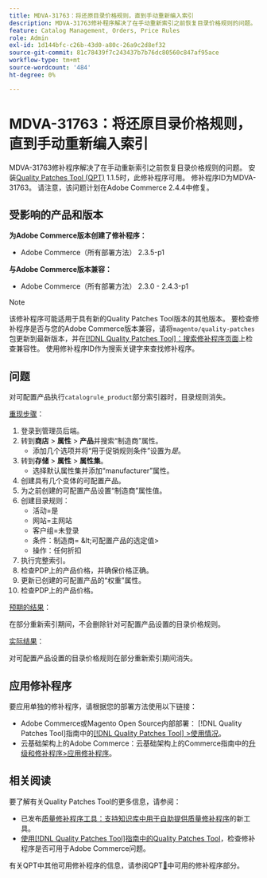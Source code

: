 ```yaml
---
title: MDVA-31763：将还原目录价格规则，直到手动重新编入索引
description: MDVA-31763修补程序解决了在手动重新索引之前恢复目录价格规则的问题。 安装[Quality Patches Tool (QPT)](https://experienceleague.adobe.com/zh-hans/docs/commerce-knowledge-base/kb/announcements/commerce-announcements/magento-quality-patches-released-new-tool-to-self-serve-quality-patches) 1.1.5后，即可使用此修补程序。 修补程序ID为MDVA-31763。 请注意，该问题计划在Adobe Commerce 2.4.4中修复。
feature: Catalog Management, Orders, Price Rules
role: Admin
exl-id: 1d144bfc-c26b-43d0-a80c-26a9c2d8ef32
source-git-commit: 81c78439f7c243437b7b76dc80560c847af95ace
workflow-type: tm+mt
source-wordcount: '484'
ht-degree: 0%

---
```


# MDVA-31763：将还原目录价格规则，直到手动重新编入索引

MDVA-31763修补程序解决了在手动重新索引之前恢复目录价格规则的问题。 安装[Quality Patches Tool (QPT)](https://experienceleague.adobe.com/zh-hans/docs/commerce-knowledge-base/kb/announcements/commerce-announcements/magento-quality-patches-released-new-tool-to-self-serve-quality-patches) 1.1.5时，此修补程序可用。 修补程序ID为MDVA-31763。 请注意，该问题计划在Adobe Commerce 2.4.4中修复。

## 受影响的产品和版本

**为Adobe Commerce版本创建了修补程序：**

* Adobe Commerce（所有部署方法） 2.3.5-p1

**与Adobe Commerce版本兼容：**

* Adobe Commerce（所有部署方法） 2.3.0 - 2.4.3-p1

>[!NOTE]
>
>该修补程序可能适用于具有新的Quality Patches Tool版本的其他版本。 要检查修补程序是否与您的Adobe Commerce版本兼容，请将`magento/quality-patches`包更新到最新版本，并在[[!DNL Quality Patches Tool]：搜索修补程序页面](https://experienceleague.adobe.com/zh-hans/docs/commerce-knowledge-base/kb/announcements/commerce-announcements/magento-quality-patches-released-new-tool-to-self-serve-quality-patches)上检查兼容性。 使用修补程序ID作为搜索关键字来查找修补程序。

## 问题

对可配置产品执行`catalogrule_product`部分索引器时，目录规则消失。

<u>重现步骤</u>：

1. 登录到管理员后端。
1. 转到&#x200B;**商店** > **属性** > **产品**&#x200B;并搜索“制造商”属性。
   * 添加几个选项并将“用于促销规则条件”设置为&#x200B;*是*。
1. 转到&#x200B;**存储** > **属性** > **属性集**。
   * 选择默认属性集并添加“manufacturer”属性。
1. 创建具有几个变体的可配置产品。
1. 为之前创建的可配置产品设置“制造商”属性值。
1. 创建目录规则：
   * 活动=是
   * 网站=主网站
   * 客户组=未登录
   * 条件：制造商= \&lt;可配置产品的选定值>
   * 操作：任何折扣
1. 执行完整索引。
1. 检查PDP上的产品价格，并确保价格正确。
1. 更新已创建的可配置产品的“权重”属性。
1. 检查PDP上的产品价格。

<u>预期的结果</u>：

在部分重新索引期间，不会删除针对可配置产品设置的目录价格规则。

<u>实际结果</u>：

对可配置产品设置的目录价格规则在部分重新索引期间消失。

## 应用修补程序

要应用单独的修补程序，请根据您的部署方法使用以下链接：

* Adobe Commerce或Magento Open Source内部部署： [!DNL Quality Patches Tool]指南中的[[!DNL Quality Patches Tool] >使用情况](/help/tools/quality-patches-tool/usage.md)。
* 云基础架构上的Adobe Commerce：云基础架构上的Commerce指南中的[升级和修补程序>应用修补程序](https://experienceleague.adobe.com/docs/commerce-cloud-service/user-guide/develop/upgrade/apply-patches.html?lang=zh-Hans)。

## 相关阅读

要了解有关Quality Patches Tool的更多信息，请参阅：

* 已发布[质量修补程序工具：支持知识库中用于自助提供质量修补程序](https://experienceleague.adobe.com/zh-hans/docs/commerce-knowledge-base/kb/announcements/commerce-announcements/magento-quality-patches-released-new-tool-to-self-serve-quality-patches)的新工具。
* [使用[!DNL Quality Patches Tool]指南中的Quality Patches Tool](/help/tools/quality-patches-tool/patches-available-in-qpt/check-patch-for-magento-issue-with-magento-quality-patches.md)，检查修补程序是否可用于Adobe Commerce问题。

有关QPT中其他可用修补程序的信息，请参阅QPT[&#128279;](https://support.magento.com/hc/en-us/sections/360010506631-Patches-available-in-MQP-tool-)中可用的修补程序部分。
